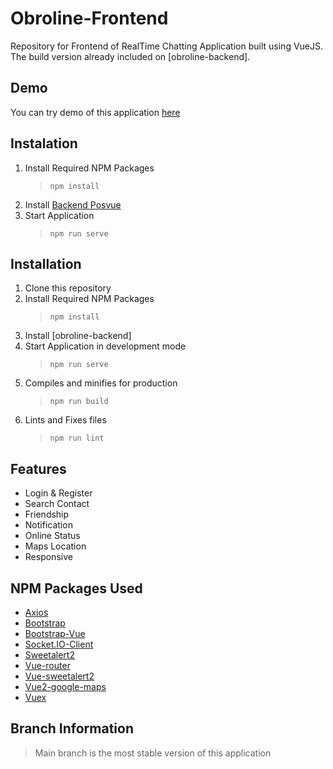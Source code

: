 # Obroline-Frontend
Repository for Frontend of RealTime Chatting Application built using VueJS.
The build version already included on [obroline-backend].
## Demo
You can try demo of this application [here](http://52.91.116.102:4000)

## Instalation
1. Install Required NPM Packages 
   > `npm install`
2. Install [Backend Posvue](https://github.com/alifma/pos-backend)
3. Start Application
   > `npm run serve`
  
## Installation
1. Clone this repository
2. Install Required NPM Packages 
   > `npm install`
3. Install [obroline-backend]
4. Start Application in development mode
   > `npm run serve`
5. Compiles and minifies for production
   > `npm run build`
6. Lints and Fixes files
   > `npm run lint`

## Features
- Login & Register
- Search Contact
- Friendship
- Notification
- Online Status
- Maps Location
- Responsive
## NPM Packages Used
- [Axios](https://www.npmjs.com/package/axios)
- [Bootstrap](https://www.npmjs.com/package/bootstrap)
- [Bootstrap-Vue](https://www.npmjs.com/package/bootstrap-vue)
- [Socket.IO-Client](https://www.npmjs.com/package/socket.io-client)
- [Sweetalert2](https://www.npmjs.com/package/sweetalert2)
- [Vue-router](https://www.npmjs.com/package/vue-router)
- [Vue-sweetalert2](https://www.npmjs.com/package/vue-sweetalert2)
- [Vue2-google-maps](https://www.npmjs.com/package/vue2-google-maps)
- [Vuex](https://www.npmjs.com/package/vuex)
## Branch Information
> Main branch is the most stable version of this application
